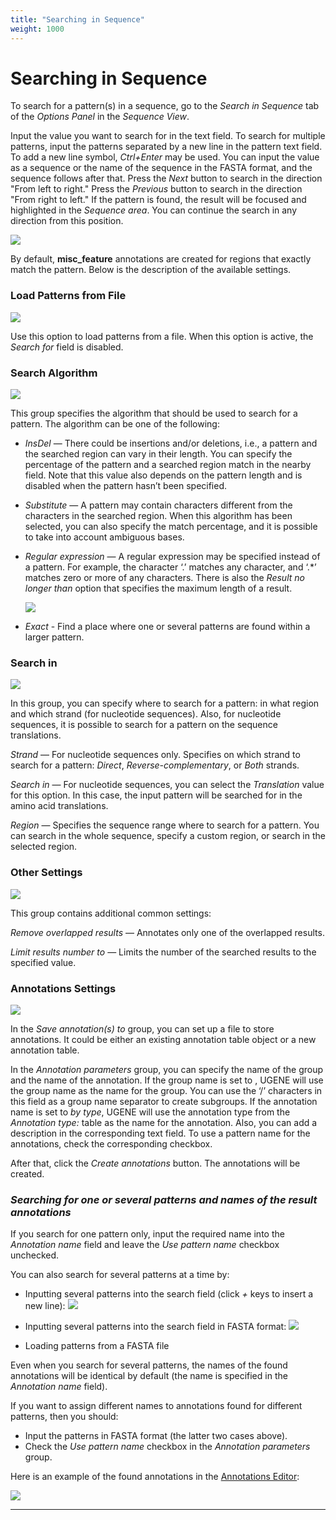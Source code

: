 ```yaml
---
title: "Searching in Sequence"
weight: 1000
---
```


# Searching in Sequence

To search for a pattern(s) in a sequence, go to the _Search in Sequence_ tab of the _Options Panel_ in the _Sequence View_.

Input the value you want to search for in the text field. To search for multiple patterns, input the patterns separated by a new line in the pattern text field. To add a new line symbol, _Ctrl+Enter_ may be used. You can input the value as a sequence or the name of the sequence in the FASTA format, and the sequence follows after that. Press the _Next_ button to search in the direction "From left to right." Press the _Previous_ button to search in the direction "From right to left." If the pattern is found, the result will be focused and highlighted in the _Sequence area_. You can continue the search in any direction from this position.

![](/images/65929429/65929430.png)

By default, **misc\_feature** annotations are created for regions that exactly match the pattern. Below is the description of the available settings.

### Load Patterns from File

![](/images/65929429/65929431.png)

Use this option to load patterns from a file. When this option is active, the _Search for_ field is disabled.

### Search Algorithm

![](/images/65929429/65929432.png)

This group specifies the algorithm that should be used to search for a pattern. The algorithm can be one of the following:

*   _InsDel_ — There could be insertions and/or deletions, i.e., a pattern and the searched region can vary in their length. You can specify the percentage of the pattern and a searched region match in the nearby field. Note that this value also depends on the pattern length and is disabled when the pattern hasn’t been specified.
*   _Substitute_ — A pattern may contain characters different from the characters in the searched region. When this algorithm has been selected, you can also specify the match percentage, and it is possible to take into account ambiguous bases.
*   _Regular expression_ — A regular expression may be specified instead of a pattern. For example, the character ‘.’ matches any character, and ‘.\*’ matches zero or more of any characters. There is also the _Result no longer than_ option that specifies the maximum length of a result.

    ![](/images/65929429/65929433.png)

*   _Exact_ - Find a place where one or several patterns are found within a larger pattern.

### Search in

![](/images/65929429/65929434.png)

In this group, you can specify where to search for a pattern: in what region and which strand (for nucleotide sequences). Also, for nucleotide sequences, it is possible to search for a pattern on the sequence translations.

_Strand_ — For nucleotide sequences only. Specifies on which strand to search for a pattern: _Direct_, _Reverse-complementary_, or _Both_ strands.

_Search in_ — For nucleotide sequences, you can select the _Translation_ value for this option. In this case, the input pattern will be searched for in the amino acid translations.

_Region_ — Specifies the sequence range where to search for a pattern. You can search in the whole sequence, specify a custom region, or search in the selected region.

### Other Settings

![](/images/65929429/65929435.png)

This group contains additional common settings:

_Remove overlapped results_ — Annotates only one of the overlapped results.

_Limit results number to_ — Limits the number of the searched results to the specified value.

### Annotations Settings

![](/images/65929429/65929436.png)

In the _Save annotation(s) to_ group, you can set up a file to store annotations. It could be either an existing annotation table object or a new annotation table.

In the _Annotation parameters_ group, you can specify the name of the group and the name of the annotation. If the group name is set to <auto>, UGENE will use the group name as the name for the group. You can use the ‘/’ characters in this field as a group name separator to create subgroups. If the annotation name is set to _by type_, UGENE will use the annotation type from the _Annotation type:_ table as the name for the annotation. Also, you can add a description in the corresponding text field. To use a pattern name for the annotations, check the corresponding checkbox.

After that, click the _Create annotations_ button. The annotations will be created.

### _Searching for one or several patterns and names of the result annotations_

If you search for one pattern only, input the required name into the _Annotation name_ field and leave the _Use pattern name_ checkbox unchecked.

You can also search for several patterns at a time by:

*   Inputting several patterns into the search field (click _<Ctrl> + <Enter>_ keys to insert a new line):
    ![](/images/65929429/65929436.png)

*   Inputting several patterns into the search field in FASTA format:
    ![](/images/65929429/65929437.png)
*   Loading patterns from a FASTA file

Even when you search for several patterns, the names of the found annotations will be identical by default (the name is specified in the _Annotation name_ field).

If you want to assign different names to annotations found for different patterns, then you should:

*   Input the patterns in FASTA format (the latter two cases above).
*   Check the _Use pattern name_ checkbox in the _Annotation parameters_ group.

Here is an example of the found annotations in the [Annotations Editor](annotations-editor.md):

![](/images/65929429/65929438.png)

---